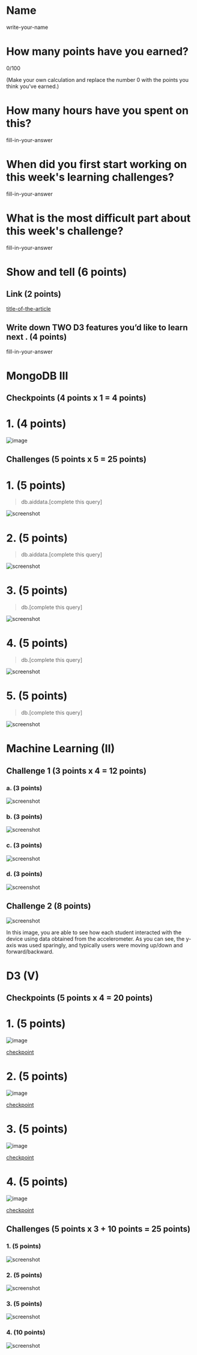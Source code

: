 # Name

write-your-name

# How many points have you earned?

0/100

(Make your own calculation and replace the number 0 with the points you think you've earned.)

# How many hours have you spent on this?

fill-in-your-answer

# When did you first start working on this week's learning challenges?

fill-in-your-answer

# What is the most difficult part about this week's challenge?

fill-in-your-answer

# Show and tell (6 points)

## Link (2 points)

[title-of-the-article](http://link-to-an-interesting-D3-visualization-example)

## Write down TWO D3 features you’d like to learn next . (4 points)

fill-in-your-answer

# MongoDB III

## Checkpoints (4 points x 1 = 4 points)

# 1. (4 points)

![image](image.png?raw=true)

## Challenges (5 points x 5 = 25 points)

# 1. (5 points)

> db.aiddata.[complete this query]

![screenshot](screenshot.png?raw=true)

# 2. (5 points)

> db.aiddata.[complete this query]

![screenshot](screenshot.png?raw=true)

# 3. (5 points)

> db.[complete this query]

![screenshot](screenshot.png?raw=true)

# 4. (5 points)

> db.[complete this query]

![screenshot](screenshot.png?raw=true)

# 5. (5 points)

> db.[complete this query]

![screenshot](screenshot.png?raw=true)

# Machine Learning (II)

## Challenge 1 (3 points x 4 = 12 points)

### a. (3 points)

![screenshot](https://www.dropbox.com/s/o7knzdgbkctlqjx/Screenshot%202014-11-05%2017.41.13.png?dl=1)

### b. (3 points)

![screenshot](https://www.dropbox.com/s/jewuj20z64k8dp5/Screenshot%202014-11-05%2017.46.14.png?dl=1)

### c. (3 points) 

![screenshot](https://www.dropbox.com/s/f2kmvhaqlzfrbz7/Screenshot%202014-11-05%2017.50.01.png?dl=1)

### d. (3 points) 

![screenshot](https://www.dropbox.com/s/a3m2sd7plg3fmpr/Screenshot%202014-11-05%2017.51.47.png?dl=1)

## Challenge 2 (8 points)

![screenshot](https://www.dropbox.com/s/0sx4kjsu43ki7du/Screenshot%202014-11-05%2017.59.15.png?dl=1)

In this image, you are able to see how each student interacted with the device
using data obtained from the accelerometer. As you can see, the y-axis was used
sparingly, and typically users were moving up/down and forward/backward.

# D3 (V)

## Checkpoints (5 points x 4 = 20 points)

# 1. (5 points)

![image](image.png?raw=true)

[checkpoint](checkpoint.html)

# 2. (5 points)

![image](image.png?raw=true)

[checkpoint](checkpoint.html)

# 3. (5 points)

![image](image.png?raw=true)

[checkpoint](checkpoint.html)

# 4. (5 points)

![image](image.png?raw=true)

[checkpoint](checkpoint.html)

## Challenges 	(5 points x 3 + 10 points = 25 points)

### 1. (5 points)

![screenshot](screenshot.png?raw=true)

### 2. (5 points)

![screenshot](screenshot.png?raw=true)

### 3. (5 points)

![screenshot](screenshot.png?raw=true)

### 4. (10 points)

![screenshot](screenshot.png?raw=true)

